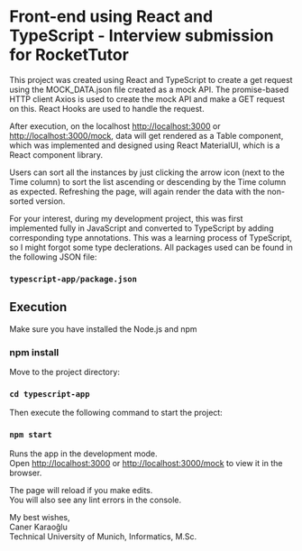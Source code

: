 # Front-end using React and TypeScript - Interview submission for RocketTutor

This project was created using React and TypeScript to create a get request using the MOCK_DATA.json file
created as a mock API. The promise-based HTTP client Axios is used to create the mock API and make a GET request on this.
React Hooks are used to handle the request.

After execution, on the localhost [http://localhost:3000](http://localhost:3000) or [http://localhost:3000/mock](http://localhost:3000/mock),
data will get rendered as a Table component, which was implemented and designed using React MaterialUI, which is a React component library.

Users can sort all the instances by just clicking the arrow icon (next to the Time column) to sort the list ascending or descending by
the Time column as expected. Refreshing the page, will again render the data with the non-sorted version.

For your interest, during my development project, this was first implemented fully in JavaScript and converted to TypeScript by
adding corresponding type annotations. This was a learning process of TypeScript, so I might forgot some type
declerations. All packages used can be found in the following JSON file:

### `typescript-app/package.json`

## Execution

Make sure you have installed the Node.js and npm

### npm install

Move to the project directory:

### `cd typescript-app`

Then execute the following command to start the project:

### `npm start`

Runs the app in the development mode.\
Open [http://localhost:3000](http://localhost:3000) or [http://localhost:3000/mock](http://localhost:3000/mock) to view it in the browser.

The page will reload if you make edits.\
You will also see any lint errors in the console.

My best wishes, \
Caner Karaoğlu \
Technical University of Munich, Informatics, M.Sc.

